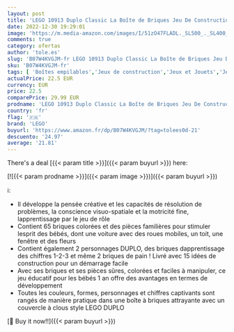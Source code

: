 ```yaml
---
layout: post
title: 'LEGO 10913 Duplo Classic La Boîte de Briques Jeu De Construction avec Rangement  Jouet éducatif pour Bébé de 1 an et Plus'
date: 2022-12-30 19:29:01
image: 'https://m.media-amazon.com/images/I/51zO47FLADL._SL500_._SL400_.jpg'
comments: true
category: ofertas
author: 'tole.es'
slug: 'B07W4KVGJM-fr LEGO 10913 Duplo Classic La Boîte de Briques Jeu De...'
sku: 'B07W4KVGJM-fr'
tags: [ 'Boîtes empilables','Jeux de construction','Jeux et Jouets','Jeux et jouets','Jouets dactivité et de développement','Jouets déveil et 1er âge','lego','🇫🇷', ]
actualPrice: 22.5 EUR
currency: EUR
price: 22.5
comparePrice: 29.99 EUR
prodname: 'LEGO 10913 Duplo Classic La Boîte de Briques Jeu De Construction avec Rangement  Jouet éducatif pour Bébé de 1 an et Plus'
country: 'fr'
flag: '🇫🇷'
brand: 'LEGO'
buyurl: 'https://www.amazon.fr/dp/B07W4KVGJM/?tag=tolees0d-21'
descuento: '24.97'
average: '21.81'
---
```


There's a deal [{{< param title >}}]({{< param buyurl >}})  here:

[![{{< param prodname >}}]({{< param image >}})]({{< param buyurl >}})

ℹ️:

- Il développe la pensée créative et les capacités de résolution de problèmes, la conscience visuo-spatiale et la motricité fine, lapprentissage par le jeu de rôle
- Contient 65 briques colorées et des pièces familières pour stimuler lesprit des bébés, dont une voiture avec des roues mobiles, un toit, une fenêtre et des fleurs
- Contient également 2 personnages DUPLO, des briques dapprentissage des chiffres 1-2-3 et même 2 briques de pain ! Livré avec 15 idées de construction pour un démarrage facile
- Avec ses briques et ses pièces sûres, colorées et faciles à manipuler, ce jeu éducatif pour les bébés 1 an offre des avantages en termes de développement
- Toutes les couleurs, formes, personnages et chiffres captivants sont rangés de manière pratique dans une boîte à briques attrayante avec un couvercle à clous style LEGO DUPLO

[🛒 Buy it now!!]({{< param buyurl >}})
